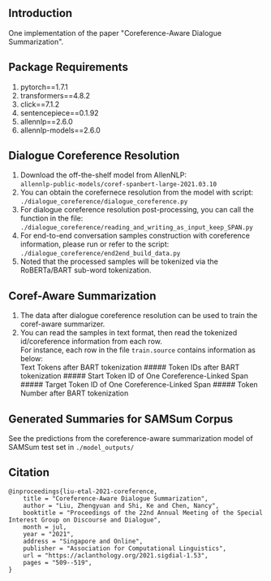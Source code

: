 ## Introduction
One implementation of the paper "Coreference-Aware Dialogue Summarization".

## Package Requirements
1. pytorch==1.7.1
2. transformers==4.8.2
3. click==7.1.2
4. sentencepiece==0.1.92
5. allennlp==2.6.0
6. allennlp-models==2.6.0

## Dialogue Coreference Resolution
1. Download the off-the-shelf model from AllenNLP:  
   `allennlp-public-models/coref-spanbert-large-2021.03.10`
3. You can obtain the corefernece resolution from the model with script:  
   `./dialogue_coreference/dialogue_coreference.py`
5. For dialogue coreference resolution post-processing, you can call the function in the file:  
   `./dialogue_coreference/reading_and_writing_as_input_keep_SPAN.py`
7. For end-to-end conversation samples construction with coreference information, please run or refer to the script:  
   `./dialogue_coreference/end2end_build_data.py`
9. Noted that the processed samples will be tokenized via the RoBERTa/BART sub-word tokenization.

## Coref-Aware Summarization
1. The data after dialogue coreference resolution can be used to train the coref-aware summarizer.
2. You can read the samples in text format, then read the tokenized id/coreference information from each row.  
  For instance, each row in the file `train.source` contains information as below:  
  Text Tokens after BART tokenization ##### Token IDs after BART tokenization ##### Start Token ID of One Coreference-Linked Span ##### Target Token ID of One Coreference-Linked Span ##### Token Number after BART tokenization

## Generated Summaries for SAMSum Corpus
See the predictions from the coreference-aware summarization model of SAMSum test set in `./model_outputs/`

## Citation

```
@inproceedings{liu-etal-2021-coreference,
    title = "Coreference-Aware Dialogue Summarization",
    author = "Liu, Zhengyuan and Shi, Ke and Chen, Nancy",
    booktitle = "Proceedings of the 22nd Annual Meeting of the Special Interest Group on Discourse and Dialogue",
    month = jul,
    year = "2021",
    address = "Singapore and Online",
    publisher = "Association for Computational Linguistics",
    url = "https://aclanthology.org/2021.sigdial-1.53",
    pages = "509--519",
}
```


